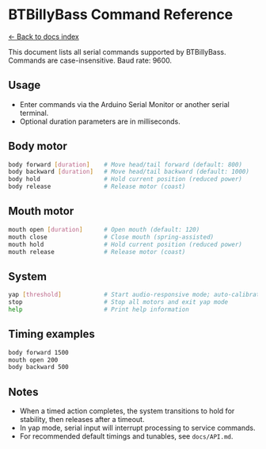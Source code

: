 # BTBillyBass Command Reference
[← Back to docs index](./index.md)

This document lists all serial commands supported by BTBillyBass. Commands are case-insensitive. Baud rate: 9600.

## Usage
- Enter commands via the Arduino Serial Monitor or another serial terminal.
- Optional duration parameters are in milliseconds.

## Body motor
```bash
body forward [duration]    # Move head/tail forward (default: 800)
body backward [duration]   # Move head/tail backward (default: 1000)
body hold                  # Hold current position (reduced power)
body release               # Release motor (coast)
```

## Mouth motor
```bash
mouth open [duration]      # Open mouth (default: 120)
mouth close                # Close mouth (spring-assisted)
mouth hold                 # Hold current position (reduced power)
mouth release              # Release motor (coast)
```

## System
```bash
yap [threshold]            # Start audio-responsive mode; auto-calibrates first
stop                       # Stop all motors and exit yap mode
help                       # Print help information
```

## Timing examples
```bash
body forward 1500
mouth open 200
body backward 500
```

## Notes
- When a timed action completes, the system transitions to hold for stability, then releases after a timeout.
- In yap mode, serial input will interrupt processing to service commands.
- For recommended default timings and tunables, see `docs/API.md`.